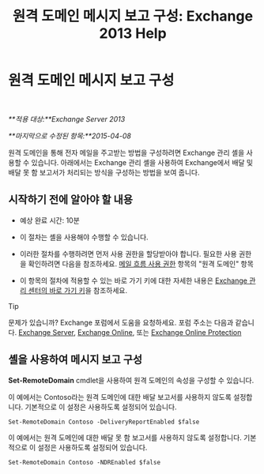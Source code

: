 ﻿---
title: '원격 도메인 메시지 보고 구성: Exchange 2013 Help'
TOCTitle: 원격 도메인 메시지 보고 구성
ms:assetid: 73dc686a-e7a3-44c7-b82f-f52ff9273199
ms:mtpsurl: https://technet.microsoft.com/ko-kr/library/JJ649325(v=EXCHG.150)
ms:contentKeyID: 50483426
ms.date: 05/22/2018
mtps_version: v=EXCHG.150
ms.translationtype: MT
---

# 원격 도메인 메시지 보고 구성

 

_**적용 대상:**Exchange Server 2013_

_**마지막으로 수정된 항목:**2015-04-08_

원격 도메인을 통해 전자 메일을 주고받는 방법을 구성하려면 Exchange 관리 셸을 사용할 수 있습니다. 아래에서는 Exchange 관리 셸을 사용하여 Exchange에서 배달 및 배달 못 함 보고서가 처리되는 방식을 구성하는 방법을 보여 줍니다.

## 시작하기 전에 알아야 할 내용

  - 예상 완료 시간: 10분

  - 이 절차는 셸을 사용해야 수행할 수 있습니다.

  - 이러한 절차를 수행하려면 먼저 사용 권한을 할당받아야 합니다. 필요한 사용 권한을 확인하려면 다음을 참조하세요. [메일 흐름 사용 권한](mail-flow-permissions-exchange-2013-help.md) 항목의 "원격 도메인" 항목

  - 이 항목의 절차에 적용할 수 있는 바로 가기 키에 대한 자세한 내용은 [Exchange 관리 센터의 바로 가기 키](keyboard-shortcuts-in-the-exchange-admin-center-exchange-online-protection-help.md)을 참조하세요.


> [!TIP]
> 문제가 있습니까? Exchange 포럼에서 도움을 요청하세요. 포럼 주소는 다음과 같습니다. <A href="https://go.microsoft.com/fwlink/p/?linkid=60612">Exchange Server</A>, <A href="https://go.microsoft.com/fwlink/p/?linkid=267542">Exchange Online</A>, 또는 <A href="https://go.microsoft.com/fwlink/p/?linkid=285351">Exchange Online Protection</A>



## 셸을 사용하여 메시지 보고 구성

**Set-RemoteDomain** cmdlet을 사용하여 원격 도메인의 속성을 구성할 수 있습니다.

이 예에서는 Contoso라는 원격 도메인에 대한 배달 보고서를 사용하지 않도록 설정합니다. 기본적으로 이 설정은 사용하도록 설정되어 있습니다.

    Set-RemoteDomain Contoso -DeliveryReportEnabled $false

이 예에서는 원격 도메인에 대한 배달 못 함 보고서를 사용하지 않도록 설정합니다. 기본적으로 이 설정은 사용하도록 설정되어 있습니다.

    Set-RemoteDomain Contoso -NDREnabled $false

